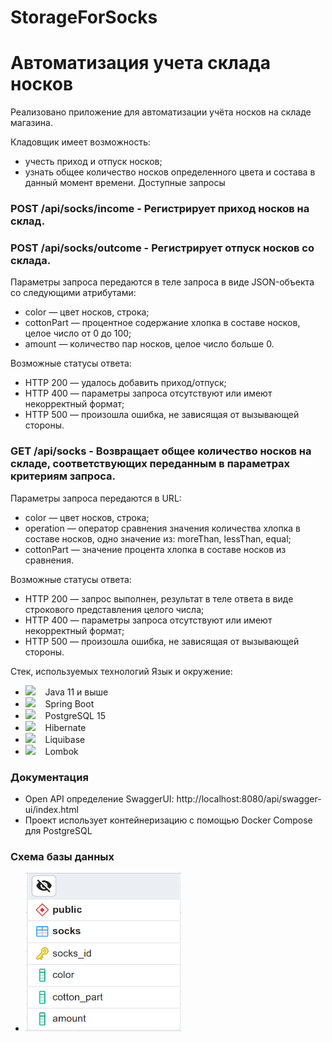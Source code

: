 # StorageForSocks
# Автоматизация учета склада носков
Реализовано приложение для автоматизации учёта носков на складе магазина.

Кладовщик имеет возможность:
* учесть приход и отпуск носков;
* узнать общее количество носков определенного цвета и состава в данный момент времени.
Доступные запросы
### POST /api/socks/income - Регистрирует приход носков на склад.

### POST /api/socks/outcome - Регистрирует отпуск носков со склада.

Параметры запроса передаются в теле запроса в виде JSON-объекта со следующими атрибутами:

- color — цвет носков, строка;
- cottonPart — процентное содержание хлопка в составе носков, целое число от 0 до 100;
- amount — количество пар носков, целое число больше 0.

Возможные статусы ответа:

- HTTP 200 — удалось добавить приход/отпуск;
- HTTP 400 — параметры запроса отсутствуют или имеют некорректный формат;
- HTTP 500 — произошла ошибка, не зависящая от вызывающей стороны.
### GET /api/socks - Возвращает общее количество носков на складе, соответствующих переданным в параметрах критериям запроса.

Параметры запроса передаются в URL:

- color — цвет носков, строка;
- operation — оператор сравнения значения количества хлопка в составе носков, одно значение из: moreThan, lessThan, equal;
- cottonPart — значение процента хлопка в составе носков из сравнения.

Возможные статусы ответа:

- HTTP 200 — запрос выполнен, результат в теле ответа в виде строкового представления целого числа;
- HTTP 400 — параметры запроса отсутствуют или имеют некорректный формат;
- HTTP 500 — произошла ошибка, не зависящая от вызывающей стороны.

 Стек, используемых технологий
Язык и окружение:
* <img src="https://github.com/alikeli/images/blob/main/java.png"  width="30"/> &nbsp;&nbsp;  Java 11 и выше  
* <img src="https://github.com/alikeli/images/blob/main/icons8-spring-boot-48.png" width="30"/> &nbsp;&nbsp; Spring Boot  
* <img src="https://github.com/alikeli/images/blob/main/icons8-postgresql-48.png" width="30"/> &nbsp;&nbsp; PostgreSQL 15
* <img src="https://github.com/alikeli/images/blob/main/hibernate.png" width="35"/> &nbsp;&nbsp; Hibernate  
* <img src="https://github.com/alikeli/images/blob/main/liquibase_logo_icon_247825.png" width="30"/> &nbsp;&nbsp; Liquibase 
* <img src="https://github.com/alikeli/images/blob/main/pb_Hp8ci.jpg" width="30"/> &nbsp;&nbsp;  Lombok 


### Документация

- Open API определение SwaggerUI: http://localhost:8080/api/swagger-ui/index.html
- Проект использует контейнеризацию с помощью Docker Compose для PostgreSQL

### Cхема базы данных
* <img src="https://github.com/alikeli/StorageForSocks/blob/master/%D0%A1%D1%85%D0%B5%D0%BC%D0%B0%20db.PNG"  width="250"/> &nbsp;&nbsp; 
